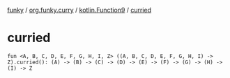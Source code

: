 [funky](../../index.md) / [org.funky.curry](../index.md) / [kotlin.Function9](index.md) / [curried](.)

# curried

`fun <A, B, C, D, E, F, G, H, I, Z> ((A, B, C, D, E, F, G, H, I) -> Z).curried(): (A) -> (B) -> (C) -> (D) -> (E) -> (F) -> (G) -> (H) -> (I) -> Z`